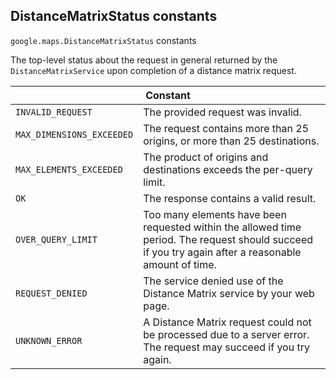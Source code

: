 <h2 id="DistanceMatrixStatus"> DistanceMatrixStatus constants </h2><p>
<code><span itemprop="path">google.maps</span>.<span itemprop="name">DistanceMatrixStatus</span></code>
constants
</p><p>The top-level status about the request in general returned by the <code>DistanceMatrixService</code> upon completion of a distance matrix request.</p><div class="devsite-table-wrapper"><table class="constants responsive" summary="DistanceMatrixStatus constants">
<thead>
<tr><th colspan="2">Constant</th>
</tr></thead>
<tbody>
<tr>
<td><code><span>INVALID_REQUEST</span></code></td>
<td>The provided request was invalid.</td>
</tr>
<tr>
<td><code><span>MAX_DIMENSIONS_EXCEEDED</span></code></td>
<td>The request contains more than 25 origins, or more than 25 destinations.</td>
</tr>
<tr>
<td><code><span>MAX_ELEMENTS_EXCEEDED</span></code></td>
<td>The product of origins and destinations exceeds the per-query limit.</td>
</tr>
<tr>
<td><code><span>OK</span></code></td>
<td>The response contains a valid result.</td>
</tr>
<tr>
<td><code><span>OVER_QUERY_LIMIT</span></code></td>
<td>Too many elements have been requested within the allowed time period. The request should succeed if you try again after a reasonable amount of time.</td>
</tr>
<tr>
<td><code><span>REQUEST_DENIED</span></code></td>
<td>The service denied use of the Distance Matrix service by your web page.</td>
</tr>
<tr>
<td><code><span>UNKNOWN_ERROR</span></code></td>
<td>A Distance Matrix request could not be processed due to a server error. The request may succeed if you try again.</td>
</tr>
</tbody>
</table></div>